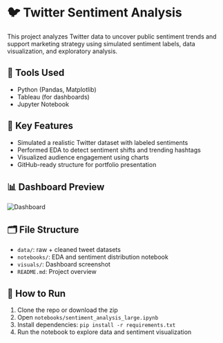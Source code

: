 # 🐦 Twitter Sentiment Analysis

This project analyzes Twitter data to uncover public sentiment trends and support marketing strategy using simulated sentiment labels, data visualization, and exploratory analysis.

## 🧰 Tools Used
- Python (Pandas, Matplotlib)
- Tableau (for dashboards)
- Jupyter Notebook

## 📌 Key Features
- Simulated a realistic Twitter dataset with labeled sentiments
- Performed EDA to detect sentiment shifts and trending hashtags
- Visualized audience engagement using charts
- GitHub-ready structure for portfolio presentation

## 📊 Dashboard Preview
![Dashboard](./visuals/dashboard_screenshot.png)

## 🗂️ File Structure
- `data/`: raw + cleaned tweet datasets
- `notebooks/`: EDA and sentiment distribution notebook
- `visuals/`: Dashboard screenshot
- `README.md`: Project overview

## 🚀 How to Run
1. Clone the repo or download the zip
2. Open `notebooks/sentiment_analysis_large.ipynb`
3. Install dependencies: `pip install -r requirements.txt`
4. Run the notebook to explore data and sentiment visualization
